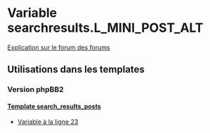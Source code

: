 # Variable searchresults.L_MINI_POST_ALT
[Explication sur le forum des forums](http://forum.forumactif.com/t294113-listing-des-variables#searchresults.L_MINI_POST_ALT)

## Utilisations dans les templates

### Version phpBB2

#### [Template search_results_posts](subsilver/search_results_posts.md)
* [Variable à la ligne 23](../subsilver/search_results_posts.tpl#L23)